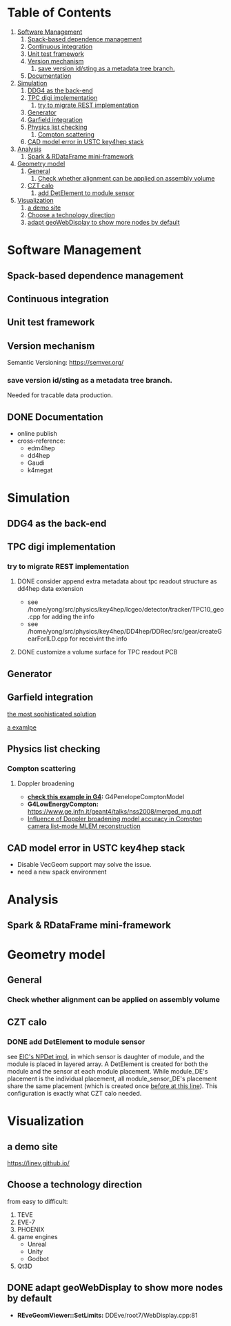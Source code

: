 
# Table of Contents

1.  [Software Management](#orgdab9f3d)
    1.  [Spack-based dependence management](#orgeb3501c)
    2.  [Continuous integration](#org716c76c)
    3.  [Unit test framework](#org132a079)
    4.  [Version mechanism](#org0dc2b11)
        1.  [save version id/sting as a  metadata tree branch.](#orga0b3477)
    5.  [Documentation](#orgafd4937)
2.  [Simulation](#org6861d18)
    1.  [DDG4 as the back-end](#orge43c79d)
    2.  [TPC digi implementation](#org1e49dd4)
        1.  [try to migrate REST implementation](#org449e121)
    3.  [Generator](#org6770f4a)
    4.  [Garfield integration](#orgbfef8bc)
    5.  [Physics list checking](#orgf0e76d0)
        1.  [Compton scattering](#org0bd2e45)
    6.  [CAD model error in USTC key4hep stack](#org2faacc5)
3.  [Analysis](#org2b964fe)
    1.  [Spark & RDataFrame mini-framework](#org6e77e93)
4.  [Geometry model](#org3bed853)
    1.  [General](#org0b01283)
        1.  [Check whether alignment can be applied on assembly volume](#orgfee914a)
    2.  [CZT calo](#org7871cad)
        1.  [add DetElement to module sensor](#org5c839d0)
5.  [Visualization](#org8fee6f6)
    1.  [a demo site](#org9a7a0e1)
    2.  [Choose a technology direction](#org4f9e2e7)
    3.  [adapt geoWebDisplay to show more nodes by default](#org5c34f39)


<a id="orgdab9f3d"></a>

# Software Management


<a id="orgeb3501c"></a>

## Spack-based dependence management


<a id="org716c76c"></a>

## Continuous integration


<a id="org132a079"></a>

## Unit test framework


<a id="org0dc2b11"></a>

## Version mechanism

Semantic Versioning: <https://semver.org/>


<a id="orga0b3477"></a>

### save version id/sting as a  metadata tree branch.

Needed for tracable data production.


<a id="orgafd4937"></a>

## DONE Documentation

-   online publish
-   cross-reference:
    -   edm4hep
    -   dd4hep
    -   Gaudi
    -   k4megat


<a id="org6861d18"></a>

# Simulation


<a id="orge43c79d"></a>

## DDG4 as the back-end


<a id="org1e49dd4"></a>

## TPC digi implementation


<a id="org449e121"></a>

### try to migrate REST implementation

1.  DONE consider append extra metadata about tpc readout structure as dd4hep data extension

    -   see /home/yong/src/physics/key4hep/lcgeo/detector/tracker/TPC10\_geo.cpp for adding the info
    -   see /home/yong/src/physics/key4hep/DD4hep/DDRec/src/gear/createGearForILD.cpp for receivint the info

2.  DONE customize a volume surface for TPC readout PCB


<a id="org6770f4a"></a>

## Generator


<a id="orgbfef8bc"></a>

## Garfield integration

[the most sophisticated solution](https://garfieldpp.web.cern.ch/garfieldpp/examples/geant4-interface/)

[a examlpe](https://github.com/nimanthaperera/GEANT4_garfield_integration)


<a id="orgf0e76d0"></a>

## Physics list checking


<a id="org0bd2e45"></a>

### Compton scattering

1.  Doppler broadening

    -   **[check this example in G4](file:///home/yong/src/physics/geant4/examples/extended/electromagnetic/TestEm14/src/PhysListEmPenelope.cc):** G4PenelopeComptonModel
    -   **G4LowEnergyCompton:** <https://www.ge.infn.it/geant4/talks/nss2008/merged_mg.pdf>
    -   [Influence of Doppler broadening model accuracy in Compton camera list-mode MLEM reconstruction](https://hal.science/hal-03481082/file/manuscrit.pdf)


<a id="org2faacc5"></a>

## CAD model error in USTC key4hep stack

-   Disable VecGeom support may solve the issue.
-   need a new spack environment


<a id="org2b964fe"></a>

# Analysis


<a id="org6e77e93"></a>

## Spark & RDataFrame mini-framework


<a id="org3bed853"></a>

# Geometry model


<a id="org0b01283"></a>

## General


<a id="orgfee914a"></a>

### Check whether alignment can be applied on assembly volume


<a id="org7871cad"></a>

## CZT calo


<a id="org5c839d0"></a>

### DONE add DetElement to module sensor

see [EIC's NPDet impl](file:///home/yong/src/physics/eic/NPDet/src/detectors/trackers/src/GenericSiliconTrackerBarrel_geo.cpp), in which sensor is daughter of module, and the module is placed in layered array.
A DetElement is created for both the module and the sensor at each module placement.
While module\_DE's placement is the individual placement, all module\_sensor\_DE's placement share the same
placement (which is created once [before at this line](file:///home/yong/src/physics/eic/NPDet/src/detectors/trackers/src/GenericSiliconTrackerBarrel_geo.cpp)).
This configuration is exactly what CZT calo needed.


<a id="org8fee6f6"></a>

# Visualization


<a id="org9a7a0e1"></a>

## a demo site

<https://linev.github.io/>


<a id="org4f9e2e7"></a>

## Choose a technology direction

from easy to difficult:

1.  TEVE
2.  EVE-7
3.  PHOENIX
4.  game engines
    -   Unreal
    -   Unity
    -   Godbot
5.  Qt3D


<a id="org5c34f39"></a>

## DONE adapt geoWebDisplay to show more nodes by default

-   **REveGeomViewer::SetLimits:** DDEve/root7/WebDisplay.cpp:81


